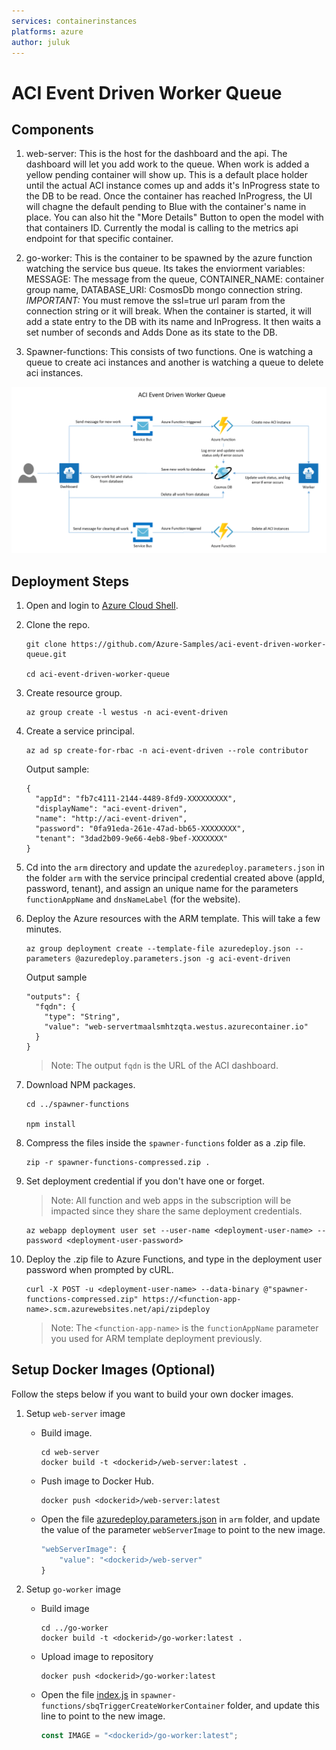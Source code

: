 ```yaml
---
services: containerinstances
platforms: azure
author: juluk
---
```


# ACI Event Driven Worker Queue

## Components

1. web-server: This is the host for the dashboard and the api. The dashboard will let you add work to the queue. When work is added a yellow pending container will show up. This is a default place holder until the actual ACI instance comes up and adds it's InProgress state to the DB to be read. Once the container has reached InProgress, the UI will chagne the default pending to Blue with the container's name in place. You can also hit the "More Details" Button to open the model with that containers ID. Currently the modal is calling to the metrics api endpoint for that specific container.

2. go-worker: This is the container to be spawned by the azure function watching the service bus queue. Its takes the enviorment variables: MESSAGE: The message from the queue, CONTAINER_NAME: container group name, DATABASE_URI: CosmosDb mongo connection string. *IMPORTANT:* You must remove the ssl=true url param from the connection string or it will break. When the container is started, it will add a state entry to the DB with its name and InProgress. It then waits a set number of seconds and Adds Done as its state to the DB.

3. Spawner-functions: This consists of two functions. One is watching a queue to create aci instances and another is watching a queue to delete aci instances.

![](images/diagram.png)

## Deployment Steps

1. Open and login to [Azure Cloud Shell](https://shell.azure.com).

2. Clone the repo.
   ```console
   git clone https://github.com/Azure-Samples/aci-event-driven-worker-queue.git

   cd aci-event-driven-worker-queue
   ```

3. Create resource group.
   ```console
   az group create -l westus -n aci-event-driven
   ```

4. Create a service principal.
   ```console
   az ad sp create-for-rbac -n aci-event-driven --role contributor
   ```
   Output sample:
   ```
   {
     "appId": "fb7c4111-2144-4489-8fd9-XXXXXXXXX",
     "displayName": "aci-event-driven",
     "name": "http://aci-event-driven",
     "password": "0fa91eda-261e-47ad-bb65-XXXXXXXX",
     "tenant": "3dad2b09-9e66-4eb8-9bef-XXXXXXX"
   }
   ```

5. Cd into the `arm` directory and update the `azuredeploy.parameters.json` in the folder `arm` with the service principal credential created above (appId, password, tenant), and assign an unique name for the parameters `functionAppName` and `dnsNameLabel` (for the website).

6. Deploy the Azure resources with the ARM template. This will take a few minutes.
   ```console
   az group deployment create --template-file azuredeploy.json --parameters @azuredeploy.parameters.json -g aci-event-driven
   ```
   Output sample
   ```
   "outputs": {
     "fqdn": {
       "type": "String",
       "value": "web-servertmaalsmhtzqta.westus.azurecontainer.io"
     }
   }
   ```
   > Note: The output `fqdn` is the URL of the ACI dashboard.

7. Download NPM packages.
   ```console
   cd ../spawner-functions

   npm install
   ```

8. Compress the files inside the `spawner-functions` folder as a .zip file.
   ```console
   zip -r spawner-functions-compressed.zip .
   ```

9. Set deployment credential if you don't have one or forget.
   >Note: All function and web apps in the subscription will be impacted since they share the same deployment credentials.

   ```console
   az webapp deployment user set --user-name <deployment-user-name> --password <deployment-user-password>
   ```

9. Deploy the .zip file to Azure Functions, and type in the deployment user password when prompted by cURL.
   ```console
   curl -X POST -u <deployment-user-name> --data-binary @"spawner-functions-compressed.zip" https://<function-app-name>.scm.azurewebsites.net/api/zipdeploy
   ```
   > Note: The `<function-app-name>` is the `functionAppName` parameter you used for ARM template deployment previously.

## Setup Docker Images (Optional)

Follow the steps below if you want to build your own docker images.

1. Setup `web-server` image
   - Build image.
     ```console
     cd web-server
     docker build -t <dockerid>/web-server:latest .
     ```
   - Push image to Docker Hub.
     ```console
     docker push <dockerid>/web-server:latest
     ```
   - Open the file [azuredeploy.parameters.json](arm/azuredeploy.parameters.json) in `arm` folder, and update the value of the parameter `webServerImage` to point to the new image.
     ```javascript
     "webServerImage": {
         "value": "<dockerid>/web-server"
     }
     ```

1. Setup `go-worker` image
   - Build image
     ```console
     cd ../go-worker
     docker build -t <dockerid>/go-worker:latest .
     ```
   - Upload image to repository
     ```console
     docker push <dockerid>/go-worker:latest
     ```
   - Open the file [index.js](spawner-functions/sbqTriggerCreateWorkerContainer/index.js) in `spawner-functions/sbqTriggerCreateWorkerContainer` folder, and update this line to point to the new image.
     ```javascript
     const IMAGE = "<dockerid>/go-worker:latest";
     ```
